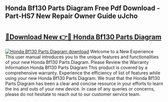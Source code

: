 ## Honda Bf130 Parts Diagram Free Pdf Download - Part-HS7 New Repair Owner Guide uJcho

# <h2><a href="http://dfmskx.blite.top/?on=Honda+Bf130+Parts+Diagram">🔗Download New 👉🔴 Honda Bf130 Parts Diagram</a></h2>

[![Honda Bf130 Parts Diagram download](https://i.imgur.com/lujVjoI.png)](http://dfmskx.blite.top/?on=Honda+Bf130+Parts+Diagram)
Welcome to a New Experience This user manual introduces you to the unique features and functionalities of your new Honda Bf130 Parts Diagram. Please Review the Warranty Information Honda Bf130 Parts Diagram This product is covered by a comprehensive warranty. Experience the efficiency of list of features while using your new Honda Bf130 Parts Diagram. We trust that the Honda Bf130 Parts Diagram has been a clear and concise resource in your efforts to learn the ins and outs of your new device. In case of any queries or concerns, please do not hesitate to reach out to our customer service team.
